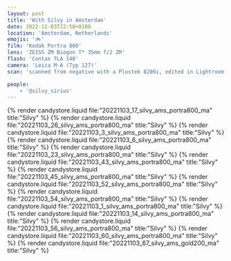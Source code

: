 ```yaml
---
layout: post
title: 'With Silvy in Amsterdam'
date: 2022-11-03T22:58+0100
location: 'Amsterdam, Netherlands'
emojis: '🚲'
film: 'Kodak Portra 800'
lens: 'ZEISS ZM Biogon T* 35mm f/2 ZM'
flash: 'Contax TLA 140'
camera: 'Leica M-A (Typ 127)'
scan: 'scanned from negative with a Plustek 8200i, edited in Lightroom'

people: 
    - '@silvy_sirius'
---
```


{% render candystore.liquid file:"20221103_17_silvy_ams_portra800_ma" title:"Silvy" %}
{% render candystore.liquid file:"20221103_26_silvy_ams_portra800_ma" title:"Silvy" %}
{% render candystore.liquid file:"20221103_3_silvy_ams_portra800_ma" title:"Silvy" %}
{% render candystore.liquid file:"20221103_6_silvy_ams_portra800_ma" title:"Silvy" %}
{% render candystore.liquid file:"20221103_23_silvy_ams_portra800_ma" title:"Silvy" %}
{% render candystore.liquid file:"20221103_43_silvy_ams_portra800_ma" title:"Silvy" %}
{% render candystore.liquid file:"20221103_45_silvy_ams_portra800_ma" title:"Silvy" %}
{% render candystore.liquid file:"20221103_52_silvy_ams_portra800_ma" title:"Silvy" %}
{% render candystore.liquid file:"20221103_54_silvy_ams_portra800_ma" title:"Silvy" %}
{% render candystore.liquid file:"20221103_1_silvy_ams_portra800_ma" title:"Silvy" %}
{% render candystore.liquid file:"20221103_14_silvy_ams_portra800_ma" title:"Silvy" %}
{% render candystore.liquid file:"20221103_56_silvy_ams_portra800_ma" title:"Silvy" %}
{% render candystore.liquid file:"20221103_60_silvy_ams_portra800_ma" title:"Silvy" %}
{% render candystore.liquid file:"20221103_67_silvy_ams_gold200_ma" title:"Silvy" %}